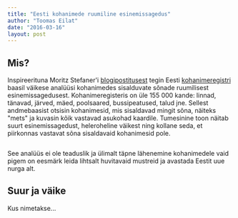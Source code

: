 ```yaml
---
title: "Eesti kohanimede ruumiline esinemissagedus"
author: "Toomas Eilat"
date: "2016-03-16"
layout: post
---
```








## Mis?
Inspireerituna Moritz Stefaner'i [blogipostitusest](http://truth-and-beauty.net/experiments/ach-ingen-zell/) tegin Eesti [kohanimeregistri](http://xgis.maaamet.ee/knravalik/) baasil väikese analüüsi kohanimedes sisalduvate sõnade ruumilisest esinemissagedusest. Kohanimeregisteris on üle 155 000 kande: linnad, tänavad, järved, mäed, poolsaared, bussipeatused, talud jne. Sellest andmebaasist otsisin kohanimesid, mis sisaldavad mingit sõna, näiteks "mets" ja kuvasin kõik vastavad asukohad kaardile. Tumesinine toon näitab suurt esinemissagedust, heleroheline väikest ning kollane seda, et piirkonnas vastavat sõna sisaldavaid kohanimesid pole.

<img src="{{ site.url }}/img/eesti-kohanimede-ruumiline-esinemissagedus-moisad-1.png" title="" alt="" style="display: block; margin: auto;" />

See analüüs ei ole teaduslik ja ülimalt täpne lähenemine kohanimedele vaid pigem on eesmärk leida lihtsalt huvitavaid mustreid ja avastada Eestit uue nurga alt.

## Suur ja väike
Kus nimetakse...
<img src="{{ site.url }}/img/eesti-kohanimede-ruumiline-esinemissagedus-suur-1.png" title="" alt="" style="display: block; margin: auto;" />

